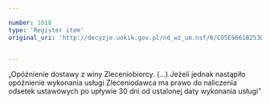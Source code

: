 ```yaml
---

number: 1018
type: 'Register item'
original_uri: 'http://decyzje.uokik.gov.pl/nd_wz_um.nsf/0/C05E9661B253D331C12572DD003297A6?OpenDocument'


---
```


„Opóźnienie dostawy z winy Zleceniobiorcy. (...) Jeżeli jednak nastąpiło opóźnienie wykonania usługi Zleceniodawca ma prawo do naliczenia odsetek ustawowych po upływie 30 dni od ustalonej daty wykonania usługi”
